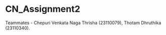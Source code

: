 # CN_Assignment2

Teammates - Chepuri Venkata Naga Thrisha (23110079), Thotam Dhruthika (23110340).
